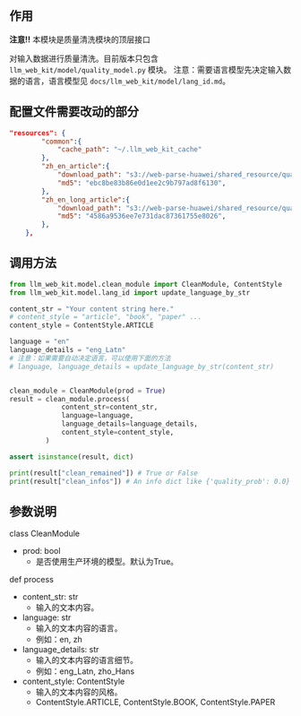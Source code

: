 ## 作用

**注意!!** 本模块是质量清洗模块的顶层接口

对输入数据进行质量清洗。目前版本只包含 `llm_web_kit/model/quality_model.py` 模块。
注意：需要语言模型先决定输入数据的语言，语言模型见 `docs/llm_web_kit/model/lang_id.md`。

## 配置文件需要改动的部分

```json
"resources": {
        "common":{
            "cache_path": "~/.llm_web_kit_cache"
        },
        "zh_en_article":{
            "download_path": "s3://web-parse-huawei/shared_resource/quality/zh_en/zh_en_article.zip",
            "md5": "ebc8be83b86e0d1ee2c9b797ad8f6130",
        },
        "zh_en_long_article":{
            "download_path": "s3://web-parse-huawei/shared_resource/quality/zh_en/zh_en_long_article.zip",
            "md5": "4586a9536ee7e731dac87361755e8026",
        },
    },
```

## 调用方法

```python
from llm_web_kit.model.clean_module import CleanModule, ContentStyle
from llm_web_kit.model.lang_id import update_language_by_str

content_str = "Your content string here."
# content_style = "article", "book", "paper" ...
content_style = ContentStyle.ARTICLE

language = "en"
language_details = "eng_Latn"
# 注意：如果需要自动决定语言，可以使用下面的方法
# language, language_details = update_language_by_str(content_str)


clean_module = CleanModule(prod = True)
result = clean_module.process(
             content_str=content_str,
             language=language,
             language_details=language_details,
             content_style=content_style,
         )

assert isinstance(result, dict)

print(result["clean_remained"]) # True or False
print(result["clean_infos"]) # An info dict like {'quality_prob': 0.0}

```

## 参数说明

class CleanModule

- prod: bool
  - 是否使用生产环境的模型。默认为True。

def process

- content_str: str
  - 输入的文本内容。
- language: str
  - 输入的文本内容的语言。
  - 例如：en, zh
- language_details: str
  - 输入的文本内容的语言细节。
  - 例如：eng_Latn, zho_Hans
- content_style: ContentStyle
  - 输入的文本内容的风格。
  - ContentStyle.ARTICLE, ContentStyle.BOOK, ContentStyle.PAPER
